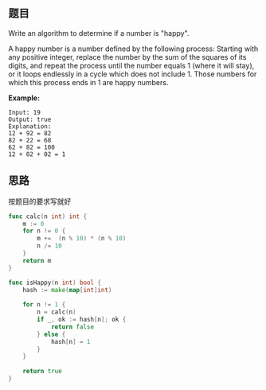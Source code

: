 ## 题目

Write an algorithm to determine if a number is "happy".

A happy number is a number defined by the following process: Starting with any positive integer, replace the number by the sum of the squares of its digits, and repeat the process until the number equals 1 (where it will stay), or it loops endlessly in a cycle which does not include 1. Those numbers for which this process ends in 1 are happy numbers.

**Example:** 

```
Input: 19
Output: true
Explanation: 
12 + 92 = 82
82 + 22 = 68
62 + 82 = 100
12 + 02 + 02 = 1
```

## 思路

按题目的要求写就好

```go
func calc(n int) int {
    m := 0
    for n != 0 {
        m +=  (n % 10) * (n % 10)
        n /= 10
    }
    return m
}

func isHappy(n int) bool {
    hash := make(map[int]int)
    
    for n != 1 {
        n = calc(n)
        if _, ok := hash[n]; ok {
            return false
        } else {
            hash[n] = 1
        }
    }
    
    return true
}
```


